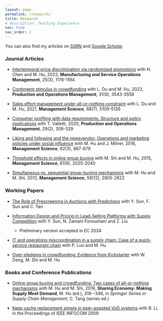 ```yaml
---
layout: page
permalink: /research/
title: Research
# description: Teaching Experience
nav: true
nav_order: 2
---
```

You can also find my articles on [SSRN](https://papers.ssrn.com/sol3/cf_dev/AbsByAuth.cfm?per_id=1671980) and [Google Scholar](https://scholar.google.com/citations?user=YoOys2oAAAAJ&hl=en).

### Journal Articles
* [Intertemporal price discrimination via randomized promotions](https://papers.ssrn.com/sol3/papers.cfm?abstract_id=3223844) with H. Chen and M. Hu, 2023, **Manufacturing and Service Operations Management**, 25(3), 1176-1194

* [Contingent stimulus in crowdfunding](https://papers.ssrn.com/sol3/papers.cfm?abstract_id=2925962) with L. Du and M. Hu, 2022, **Production and Operations Management**, 31(9), 3543-3558

* [Sales effort management under all-or-nothing constraint](https://papers.ssrn.com/sol3/papers.cfm?abstract_id=3506499) with L. Du and M. Hu, 2021, **Management Science**, 68(7), 5109-5126

* [Consumer profiling with data requirements: Structure and policy implications](https://papers.ssrn.com/sol3/papers.cfm?abstract_id=2760276) with T. Valletti, 2020, **Production and Operations Management**, 29(2), 309-329

* [Liking and following and the newsvendor: Operations and marketing policies under social influence](https://papers.ssrn.com/sol3/papers.cfm?abstract_id=2292787) with M. Hu and J. Milner, 2016, **Management Science**, 62(3), 867-879

* [Threshold effects in online group buying](https://papers.ssrn.com/sol3/papers.cfm?abstract_id=2176554) with M. Shi and M. Hu, 2015, **Management Science**, 61(9), 2025-2040

* [Simultaneous vs. sequential group-buying mechanisms](https://papers.ssrn.com/sol3/papers.cfm?abstract_id=1862465) with M. Hu and M. Shi, 2013, **Management Science**, 59(12), 2805-2822

### Working Papers
* [The Role of Prescreening in Auctions with Predictions](https://arxiv.org/abs/2502.12117) with Y. Sun, F. Sun and C. Yan

* [Information Design and Pricing in Lead-Selling Platforms with Supply Competition](https://papers.ssrn.com/sol3/papers.cfm?abstract_id=4872681) with Y. Sun, N. Zamani Foroushani and Z. Liu
    * Preliminary version accepted in EC 2024

* [IT and operations miscoordination in a supply chain: Case of a quick-service restaurant chain](https://papers.ssrn.com/sol3/papers.cfm?abstract_id=4666841) with P. Luo and M. Hu

* [Over-pledging in crowdfunding: Evidence from Kickstarter](https://papers.ssrn.com/sol3/papers.cfm?abstract_id=3677790) with W. Deng, M. Shi and M. Hu

### Books and Conference Publications
* [Online group buying and crowdfunding: Two cases of all-or-nothing mechanisms](https://link.springer.com/chapter/10.1007/978-3-030-01863-4_14) with M. Hu and M. Shi, 2019, **Sharing Economy: Making Supply Meet Demand**, M. Hu (ed.), 319--346, in *Springer Series in Supply Chain Management*, C. Tang (series ed.)

* [Keep cache replacement simple in peer-assisted VoD systems](https://ieeexplore.ieee.org/document/5062193) with B. Li, in the Proceedings of IEEE INFOCOM 2009
